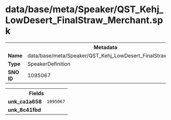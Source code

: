 <h1>data/base/meta/Speaker/QST_Kehj_LowDesert_FinalStraw_Merchant.spk</h1><table><tr><th colspan="100%">Metadata</th></tr><tr><td><b>Name</b></td><td>data/base/meta/Speaker/QST_Kehj_LowDesert_FinalStraw_Merchant.spk</td></tr><tr><td><b>Type</b></td><td>SpeakerDefinition</td></tr><tr><td><b>SNO ID</b></td><td>1095067</td></tr></table>

<table><tr><th colspan="100%">Fields</th></tr><tr><td><b>unk_ca1a658</b></td><td><code>1095067</code></td></tr><tr><td><b>unk_8c41fbd</b></td><td></td></tr></table>


